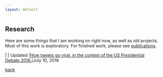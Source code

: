```yaml
---
layout: default
---
```


## Research

Here are some things that I am working on right now, as well as old projects. Most of this work is exploratory. For finished work, please see [publications](/publications).


| | Updated
|[How tweets go viral, in the context of the US Presidential Debate 2016.](https://aman-abhishek.github.io/research/speed_evolution)|July 10, 2018

[back](./)